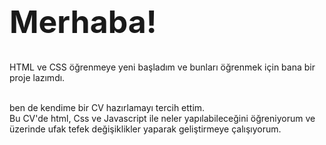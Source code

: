 <h1 style="font-size: 50px">Merhaba!</h1>
<p>HTML ve CSS öğrenmeye yeni başladım ve bunları öğrenmek için bana bir proje lazımdı. </p>
<br>ben de kendime bir CV hazırlamayı tercih ettim. 
<br>Bu CV'de html, Css ve Javascript ile neler yapılabileceğini öğreniyorum ve üzerinde ufak tefek değişiklikler yaparak geliştirmeye çalışıyorum.
